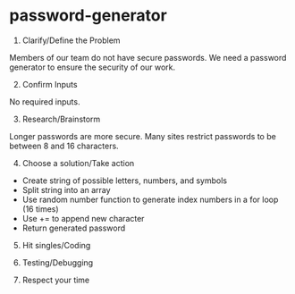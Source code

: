 # password-generator

1. Clarify/Define the Problem

Members of our team do not have secure passwords. We need a password generator to ensure the security of our work.

2. Confirm Inputs

No required inputs.

3. Research/Brainstorm

Longer passwords are more secure. Many sites restrict passwords to be between 8 and 16 characters.

4. Choose a solution/Take action

- Create string of possible letters, numbers, and symbols
- Split string into an array
- Use random number function to generate index numbers in a for loop (16 times)
- Use += to append new character
- Return generated password

5. Hit singles/Coding

6. Testing/Debugging

7. Respect your time